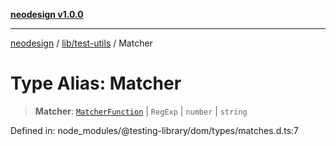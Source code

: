 [**neodesign v1.0.0**](../../../README.md)

***

[neodesign](../../../modules.md) / [lib/test-utils](../README.md) / Matcher

# Type Alias: Matcher

> **Matcher**: [`MatcherFunction`](MatcherFunction.md) \| `RegExp` \| `number` \| `string`

Defined in: node\_modules/@testing-library/dom/types/matches.d.ts:7
